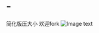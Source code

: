 # -
简化版压大小
欢迎fork
![Image text](https://raw.githubusercontent.com/XIONGSU/bet-bigorsmall/master/img/img1.png)